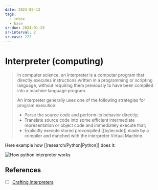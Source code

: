 ```yaml
---
date: 2023-05-13
tags:
  - inbox
  - base
sr-due: 2024-01-29
sr-interval: 2
sr-ease: 222
---
```


# Interpreter (computing)

> In computer science, an interpreter is a computer program that directly
> executes instructions written in a programming or scripting language, without
> requiring them previously to have been compiled into a machine language
> program.
>
> An interpreter generally uses one of the following strategies for program
> execution:
>
> - Parse the source code and perform its behavior directly;
> - Translate source code into some efficient intermediate representation or
>   object code and immediately execute that;
> - Explicitly execute stored precompiled [[bytecode]] made by a compiler and
>   matched with the interpreter Virtual Machine.

Here example how [[research/Python|Python]] does it:

![How python interpreter works](img/how_python_interpreter_works.excalidraw.svg)

## References

- [ ] [Crafting Interpreters](http://craftinginterpreters.com/contents.html)

